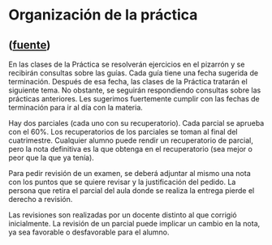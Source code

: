 # Organización de la práctica
([fuente](https://campus.exactas.uba.ar/course/view.php?id=991&section=3))
---
En las clases de la Práctica se resolverán ejercicios en el pizarrón y se
recibirán consultas sobre las guías. Cada guía tiene una fecha sugerida de
terminación. Después de esa fecha, las clases de la Práctica tratarán el
siguiente tema. No obstante, se seguirán respondiendo consultas sobre las
prácticas anteriores. Les sugerimos fuertemente cumplir con las fechas de
terminación para ir al día con la materia.  
  
Hay dos parciales (cada uno con su recuperatorio). Cada parcial se aprueba con
el 60%. Los recuperatorios de los parciales se toman al final del
cuatrimestre. Cualquier alumno puede rendir un recuperatorio de parcial, pero
la nota definitiva es la que obtenga en el recuperatorio (sea mejor o peor que
la que ya tenía).  
  
Para pedir revisión de un examen, se deberá adjuntar al mismo una nota con los
puntos que se quiere revisar y la justificación del pedido. La persona que
retira el parcial del aula donde se realiza la entrega pierde el derecho a
revisión.  
  
Las revisiones son realizadas por un docente distinto al que corrigió
inicialmente. La revisión de un parcial puede implicar un cambio en la nota,
ya sea favorable o desfavorable para el alumno.

